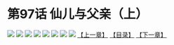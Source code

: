 # 第97话 仙儿与父亲（上）
![](https://mhpic.xiaomingtaiji.net/comic/D/斗破苍穹拆分版/97话/1.jpg-zymk.middle.webp)
![](https://mhpic.xiaomingtaiji.net/comic/D/斗破苍穹拆分版/97话/2.jpg-zymk.middle.webp)
![](https://mhpic.xiaomingtaiji.net/comic/D/斗破苍穹拆分版/97话/3.jpg-zymk.middle.webp)
![](https://mhpic.xiaomingtaiji.net/comic/D/斗破苍穹拆分版/97话/4.jpg-zymk.middle.webp)
![](https://mhpic.xiaomingtaiji.net/comic/D/斗破苍穹拆分版/97话/5.jpg-zymk.middle.webp)
![](https://mhpic.xiaomingtaiji.net/comic/D/斗破苍穹拆分版/97话/6.jpg-zymk.middle.webp)
![](https://mhpic.xiaomingtaiji.net/comic/D/斗破苍穹拆分版/97话/7.jpg-zymk.middle.webp)
![](https://mhpic.xiaomingtaiji.net/comic/D/斗破苍穹拆分版/97话/8.jpg-zymk.middle.webp)
[【上一章】](./96.md)
[【目录】](./READMD.md)
[【下一章】](./98.md)
